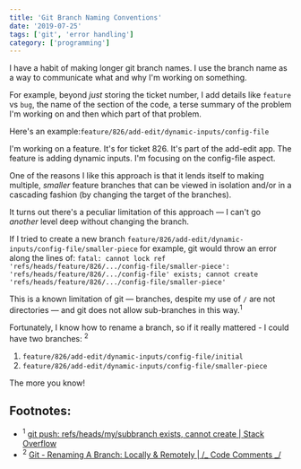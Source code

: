 ```yaml
---
title: 'Git Branch Naming Conventions'
date: '2019-07-25'
tags: ['git', 'error handling']
category: ['programming']
---
```


I have a habit of making longer git branch names. I use the branch name as a way to communicate what and why I'm working on something.

For example, beyond _just_ storing the ticket number, I add details like `feature` vs `bug`, the name of the section of the code, a terse summary of the problem I'm working on and then which part of that problem.

Here's an example:`feature/826/add-edit/dynamic-inputs/config-file`

I'm working on a feature. It's for ticket 826. It's part of the add-edit app. The feature is adding dynamic inputs. I'm focusing on the config-file aspect.

One of the reasons I like this approach is that it lends itself to making multiple, _smaller_ feature branches that can be viewed in isolation and/or in a cascading fashion (by changing the target of the branches).

It turns out there's a peculiar limitation of this approach — I can't go _another_ level deep without changing the branch.

If I tried to create a new branch `feature/826/add-edit/dynamic-inputs/config-file/smaller-piece` for example, git would throw an error along the lines of: `fatal: cannot lock ref 'refs/heads/feature/826/.../config-file/smaller-piece': 'refs/heads/feature/826/.../config-file' exists; cannot create 'refs/heads/feature/826/.../config-file/smaller-piece'`

This is a known limitation of git — branches, despite my use of `/` are not directories — and git does not allow sub-branches in this way.<sup>1</sup>

Fortunately, I know how to rename a branch, so if it really mattered - I could have two branches: <sup>2</sup>

1. `feature/826/add-edit/dynamic-inputs/config-file/initial`
2. `feature/826/add-edit/dynamic-inputs/config-file/smaller-piece`

The more you know!

## Footnotes:

- <sup>1</sup> [git push: refs/heads/my/subbranch exists, cannot create | Stack Overflow](https://stackoverflow.com/a/22630664/9888057)
- <sup>2</sup> [Git - Renaming A Branch: Locally & Remotely | /_ Code Comments _/](https://www.stephencharlesweiss.com/2019-04-30/git-rename-branch-locally-and-remotely/)
